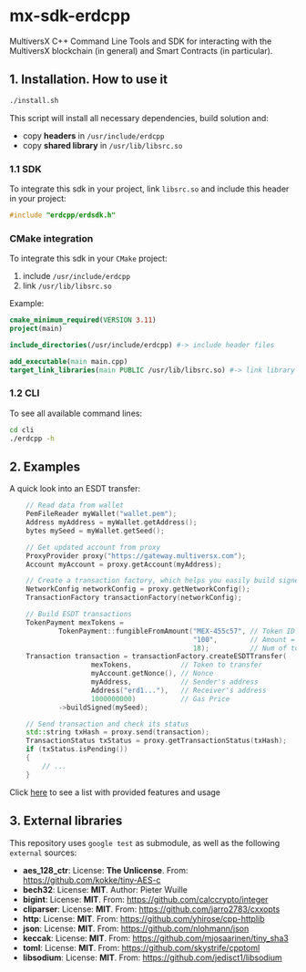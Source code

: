 
# mx-sdk-erdcpp

MultiversX C++ Command Line Tools and SDK for interacting with the MultiversX blockchain (in general) and Smart Contracts (in
particular).

## 1. Installation. How to use it
```bash
./install.sh
```

This script will install all necessary dependencies, build solution and:
- copy **headers** in `/usr/include/erdcpp` 
- copy **shared library** in `/usr/lib/libsrc.so`

### 1.1 SDK
To integrate this sdk in your project, link `libsrc.so` and include this header in your project:
```c++
#include "erdcpp/erdsdk.h"
```

### CMake integration

To integrate this sdk in your `CMake` project:
1. include `/usr/include/erdcpp`
2. link `/usr/lib/libsrc.so`

Example:
```cmake
cmake_minimum_required(VERSION 3.11)
project(main)

include_directories(/usr/include/erdcpp) #-> include header files

add_executable(main main.cpp)
target_link_libraries(main PUBLIC /usr/lib/libsrc.so) #-> link library
```


### 1.2 CLI

To see all available command lines:
```bash
cd cli
./erdcpp -h
```

## 2. Examples
A quick look into an ESDT transfer: 

```c++
    // Read data from wallet
    PemFileReader myWallet("wallet.pem");
    Address myAddress = myWallet.getAddress();
    bytes mySeed = myWallet.getSeed();

    // Get updated account from proxy
    ProxyProvider proxy("https://gateway.multiversx.com");
    Account myAccount = proxy.getAccount(myAddress);

    // Create a transaction factory, which helps you easily build signed/unsigned transactions
    NetworkConfig networkConfig = proxy.getNetworkConfig();
    TransactionFactory transactionFactory(networkConfig);

    // Build ESDT transactions
    TokenPayment mexTokens =
            TokenPayment::fungibleFromAmount("MEX-455c57", // Token ID
                                             "100",        // Amount = 100 MEX
                                             18);          // Num of token decimals
    Transaction transaction = transactionFactory.createESDTTransfer(
                    mexTokens,            // Token to transfer
                    myAccount.getNonce(), // Nonce
                    myAddress,            // Sender's address
                    Address("erd1..."),   // Receiver's address
                    1000000000)           // Gas Price
            ->buildSigned(mySeed);

    // Send transaction and check its status
    std::string txHash = proxy.send(transaction);
    TransactionStatus txStatus = proxy.getTransactionStatus(txHash);
    if (txStatus.isPending())
    {
        // ...
    }
```

Click [here](examples/examples.md) to see a list with provided features and usage

## 3. External libraries
This repository uses `google test` as submodule, as well as the following `external` sources:

- **aes_128_ctr**: License: **The Unlicense**. From: https://github.com/kokke/tiny-AES-c
- **bech32**: License: **MIT**. Author: Pieter Wuille
- **bigint**: License: **MIT**. From: https://github.com/calccrypto/integer
- **cliparser**: License: **MIT**. From: https://github.com/jarro2783/cxxopts
- **http**: License: **MIT**. From: https://github.com/yhirose/cpp-httplib
- **json**: License: **MIT**. From: https://github.com/nlohmann/json
- **keccak**: License: **MIT**. From: https://github.com/mjosaarinen/tiny_sha3
- **toml**: License: **MIT**. From: https://github.com/skystrife/cpptoml
- **libsodium**: License: **MIT**. From: https://github.com/jedisct1/libsodium

